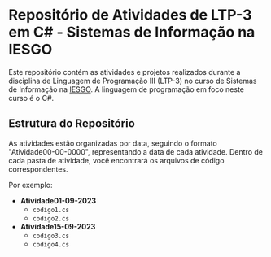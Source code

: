 # Repositório de Atividades de LTP-3 em C# - Sistemas de Informação na IESGO

Este repositório contém as atividades e projetos realizados durante a disciplina de Linguagem de Programação III (LTP-3) no curso de Sistemas de Informação na [IESGO](https://www.iesgo.edu.br/). A linguagem de programação em foco neste curso é o C#.

## Estrutura do Repositório

As atividades estão organizadas por data, seguindo o formato "Atividade00-00-0000", representando a data de cada atividade. Dentro de cada pasta de atividade, você encontrará os arquivos de código correspondentes.

Por exemplo:

- **Atividade01-09-2023**
  - `codigo1.cs`
  - `codigo2.cs`
- **Atividade15-09-2023**
  - `codigo3.cs`
  - `codigo4.cs`
